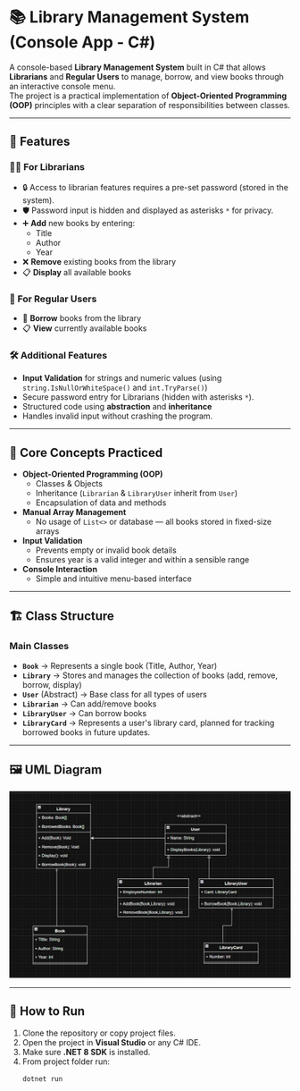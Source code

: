 ﻿# 📚 Library Management System (Console App - C#)

A console-based **Library Management System** built in C# that allows **Librarians** and **Regular Users** to manage, borrow, and view books through an interactive console menu.  
The project is a practical implementation of **Object-Oriented Programming (OOP)** principles with a clear separation of responsibilities between classes.

---

## 📌 Features

### 👨‍💼 For Librarians
- 🔒 Access to librarian features requires a pre-set password (stored in the system).
- 🛡️ Password input is hidden and displayed as asterisks `*` for privacy.
- ➕ **Add** new books by entering:
  - Title
  - Author
  - Year
- ❌ **Remove** existing books from the library
- 📋 **Display** all available books

### 👤 For Regular Users

- 📖 **Borrow** books from the library
- 📋 **View** currently available books

### 🛠 Additional Features

- **Input Validation** for strings and numeric values (using `string.IsNullOrWhiteSpace()` and `int.TryParse()`)
- Secure password entry for Librarians (hidden with asterisks `*`).
- Structured code using **abstraction** and **inheritance**
- Handles invalid input without crashing the program.

---

## 🧠 Core Concepts Practiced

- **Object-Oriented Programming (OOP)**
  - Classes & Objects
  - Inheritance (`Librarian` & `LibraryUser` inherit from `User`)
  - Encapsulation of data and methods
- **Manual Array Management**
  - No usage of `List<>` or database — all books stored in fixed-size arrays
- **Input Validation**
  - Prevents empty or invalid book details
  - Ensures year is a valid integer and within a sensible range
- **Console Interaction**
  - Simple and intuitive menu-based interface

---

## 🏗 Class Structure

### **Main Classes**

- **`Book`** → Represents a single book (Title, Author, Year)
- **`Library`** → Stores and manages the collection of books (add, remove, borrow, display)
- **`User`** (Abstract) → Base class for all types of users
- **`Librarian`** → Can add/remove books
- **`LibraryUser`** → Can borrow books
- **`LibraryCard`** → Represents a user's library card, planned for tracking borrowed books in future updates.

---

## 🖼 UML Diagram

![UML Diagram](Images/UML(LIbrary_system).png)

---

## 🚀 How to Run

1. Clone the repository or copy project files.
2. Open the project in **Visual Studio** or any C# IDE.
3. Make sure **.NET 8 SDK** is installed.
4. From project folder run:
   ```bash
   dotnet run
   ```
